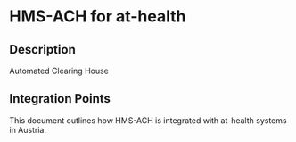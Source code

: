 # HMS-ACH for at-health

## Description

Automated Clearing House

## Integration Points

This document outlines how HMS-ACH is integrated with at-health systems in Austria.
